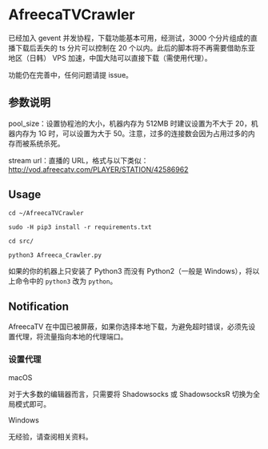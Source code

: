 # AfreecaTVCrawler


已经加入 gevent 并发协程，下载功能基本可用，经测试，3000 个分片组成的直播下载后丢失的 ts 分片可以控制在 20 个以内。此后的脚本将不再需要借助东亚地区（日韩） VPS 加速，中国大陆可以直接下载（需使用代理）。

功能仍在完善中，任何问题请提 issue。


## 参数说明

pool_size：设置协程池的大小，机器内存为 512MB 时建议设置为不大于 20，机器内存为 1G 时，可以设置为大于 50。注意，过多的连接数会因为占用过多的内存而被系统杀死。

stream url：直播的 URL，格式与以下类似：http://vod.afreecatv.com/PLAYER/STATION/42586962


## Usage

```
cd ~/AfreecaTVCrawler

sudo -H pip3 install -r requirements.txt

cd src/

python3 Afreeca_Crawler.py
```
如果的你的机器上只安装了 Python3 而没有 Python2（一般是 Windows），将以上命令中的 ```python3```  改为  ```python```。


## Notification

AfreecaTV 在中国已被屏蔽，如果你选择本地下载，为避免超时错误，必须先设置代理，将流量指向本地的代理端口。

### 设置代理

macOS

对于大多数的编辑器而言，只需要将 Shadowsocks 或 ShadowsocksR 切换为全局模式即可。

Windows

无经验，请查阅相关资料。